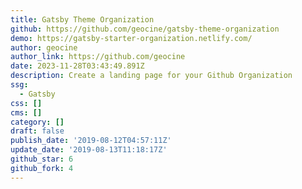 ```yaml
---
title: Gatsby Theme Organization
github: https://github.com/geocine/gatsby-theme-organization
demo: https://gatsby-starter-organization.netlify.com/
author: geocine
author_link: https://github.com/geocine
date: 2023-11-28T03:43:49.891Z
description: Create a landing page for your Github Organization
ssg:
  - Gatsby
css: []
cms: []
category: []
draft: false
publish_date: '2019-08-12T04:57:11Z'
update_date: '2019-08-13T11:18:17Z'
github_star: 6
github_fork: 4
---
```


